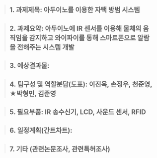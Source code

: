> ## 1. 과제제목: 아두이노를 이용한 자택 방범 시스템

> ## 2. 과제요약: 아두이노에 IR 센서를 이용해 물체의 움직임을 감지하고 와이파이를 통해 스마트폰으로 알람을 전해주는 시스템 개발

> ## 3. 예상결과물: 

> ## 4. 팀구성 및 역할분담(도표): 이진욱, 손정우, 천준영, ★박형민, 김준영

> ## 5. 필요부품: IR 송수신기, LCD, 사운드 센서, RFID

> ## 6. 일정계획(간트차트): 

> ## 7. 기타 (관련논문조사, 관련특허조사)
